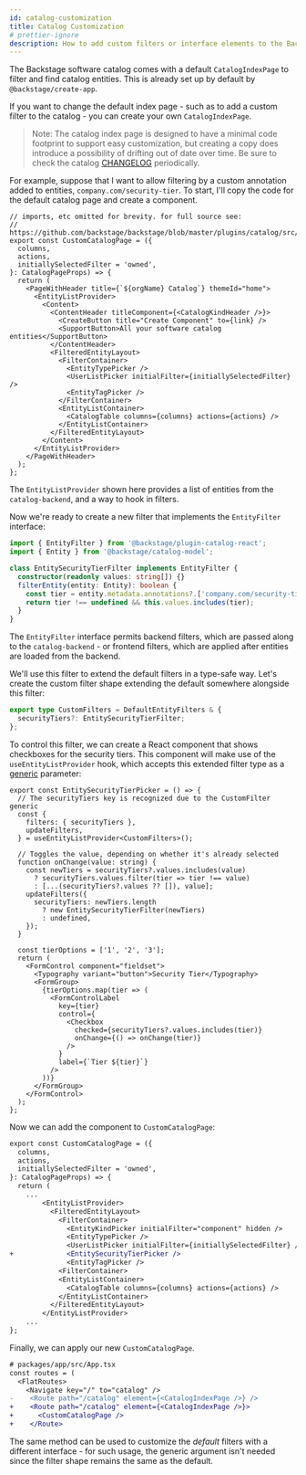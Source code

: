 ```yaml
---
id: catalog-customization
title: Catalog Customization
# prettier-ignore
description: How to add custom filters or interface elements to the Backstage software catalog
---
```


The Backstage software catalog comes with a default `CatalogIndexPage` to filter
and find catalog entities. This is already set up by default by
`@backstage/create-app`.

If you want to change the default index page - such as to add a custom filter to
the catalog - you can create your own `CatalogIndexPage`.

> Note: The catalog index page is designed to have a minimal code footprint to
> support easy customization, but creating a copy does introduce a possibility
> of drifting out of date over time. Be sure to check the catalog
> [CHANGELOG](https://github.com/backstage/backstage/blob/master/plugins/catalog/CHANGELOG.md)
> periodically.

For example, suppose that I want to allow filtering by a custom annotation added
to entities, `company.com/security-tier`. To start, I'll copy the code for the
default catalog page and create a component.

```tsx
// imports, etc omitted for brevity. for full source see:
// https://github.com/backstage/backstage/blob/master/plugins/catalog/src/components/CatalogPage/DefaultCatalogPage.tsx
export const CustomCatalogPage = ({
  columns,
  actions,
  initiallySelectedFilter = 'owned',
}: CatalogPageProps) => {
  return (
    <PageWithHeader title={`${orgName} Catalog`} themeId="home">
      <EntityListProvider>
        <Content>
          <ContentHeader titleComponent={<CatalogKindHeader />}>
            <CreateButton title="Create Component" to={link} />
            <SupportButton>All your software catalog entities</SupportButton>
          </ContentHeader>
          <FilteredEntityLayout>
            <FilterContainer>
              <EntityTypePicker />
              <UserListPicker initialFilter={initiallySelectedFilter} />
              <EntityTagPicker />
            </FilterContainer>
            <EntityListContainer>
              <CatalogTable columns={columns} actions={actions} />
            </EntityListContainer>
          </FilteredEntityLayout>
        </Content>
      </EntityListProvider>
    </PageWithHeader>
  );
};
```

The `EntityListProvider` shown here provides a list of entities from the
`catalog-backend`, and a way to hook in filters.

Now we're ready to create a new filter that implements the `EntityFilter`
interface:

```ts
import { EntityFilter } from '@backstage/plugin-catalog-react';
import { Entity } from '@backstage/catalog-model';

class EntitySecurityTierFilter implements EntityFilter {
  constructor(readonly values: string[]) {}
  filterEntity(entity: Entity): boolean {
    const tier = entity.metadata.annotations?.['company.com/security-tier'];
    return tier !== undefined && this.values.includes(tier);
  }
}
```

The `EntityFilter` interface permits backend filters, which are passed along to
the `catalog-backend` - or frontend filters, which are applied after entities
are loaded from the backend.

We'll use this filter to extend the default filters in a type-safe way. Let's
create the custom filter shape extending the default somewhere alongside this
filter:

```ts
export type CustomFilters = DefaultEntityFilters & {
  securityTiers?: EntitySecurityTierFilter;
};
```

To control this filter, we can create a React component that shows checkboxes
for the security tiers. This component will make use of the
`useEntityListProvider` hook, which accepts this extended filter type as a
[generic](https://www.typescriptlang.org/docs/handbook/2/generics.html)
parameter:

```tsx
export const EntitySecurityTierPicker = () => {
  // The securityTiers key is recognized due to the CustomFilter generic
  const {
    filters: { securityTiers },
    updateFilters,
  } = useEntityListProvider<CustomFilters>();

  // Toggles the value, depending on whether it's already selected
  function onChange(value: string) {
    const newTiers = securityTiers?.values.includes(value)
      ? securityTiers.values.filter(tier => tier !== value)
      : [...(securityTiers?.values ?? []), value];
    updateFilters({
      securityTiers: newTiers.length
        ? new EntitySecurityTierFilter(newTiers)
        : undefined,
    });
  }

  const tierOptions = ['1', '2', '3'];
  return (
    <FormControl component="fieldset">
      <Typography variant="button">Security Tier</Typography>
      <FormGroup>
        {tierOptions.map(tier => (
          <FormControlLabel
            key={tier}
            control={
              <Checkbox
                checked={securityTiers?.values.includes(tier)}
                onChange={() => onChange(tier)}
              />
            }
            label={`Tier ${tier}`}
          />
        ))}
      </FormGroup>
    </FormControl>
  );
};
```

Now we can add the component to `CustomCatalogPage`:

```diff
export const CustomCatalogPage = ({
  columns,
  actions,
  initiallySelectedFilter = 'owned',
}: CatalogPageProps) => {
  return (
    ...
        <EntityListProvider>
          <FilteredEntityLayout>
            <FilterContainer>
              <EntityKindPicker initialFilter="component" hidden />
              <EntityTypePicker />
              <UserListPicker initialFilter={initiallySelectedFilter} />
+             <EntitySecurityTierPicker />
              <EntityTagPicker />
            <FilterContainer>
            <EntityListContainer>
              <CatalogTable columns={columns} actions={actions} />
            </EntityListContainer>
          </FilteredEntityLayout>
        </EntityListProvider>
    ...
};
```

Finally, we can apply our new `CustomCatalogPage`.

```diff
# packages/app/src/App.tsx
const routes = (
  <FlatRoutes>
    <Navigate key="/" to="catalog" />
-    <Route path="/catalog" element={<CatalogIndexPage />} />
+    <Route path="/catalog" element={<CatalogIndexPage />}>
+      <CustomCatalogPage />
+    </Route>
```

The same method can be used to customize the _default_ filters with a different
interface - for such usage, the generic argument isn't needed since the filter
shape remains the same as the default.
